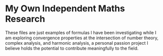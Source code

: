 # My Own Independent Maths Research 

These files are just examples of formulas I have been investigating while I am exploring convergence properties at the intersection of number theory, complex analysis, and harmonic analysis, a personal passion project I believe holds the potential to contribute meaningfully to the field. 
